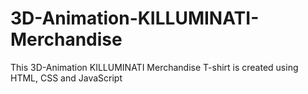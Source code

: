 # 3D-Animation-KILLUMINATI-Merchandise
This 3D-Animation KILLUMINATI Merchandise T-shirt is created using HTML, CSS and JavaScript
